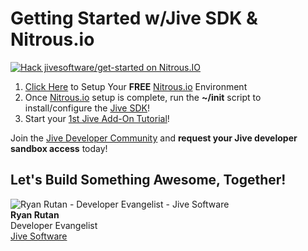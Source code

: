 Getting Started w/Jive SDK & Nitrous.io
===========

[![Hack jivesoftware/get-started on Nitrous.IO](https://d3o0mnbgv6k92a.cloudfront.net/assets/hack-l-v1-4b6757c3247e3c50314390ece34cdb11.png)](https://www.nitrous.io/hack_button?source=embed&runtime=nodejs&repo=jivesoftware%2Fget-started&file_to_open=README.md)

1. [Click Here](https://www.nitrous.io/hack_button?source=embed&runtime=nodejs&repo=jivesoftware%2Fget-started&file_to_open=README.md) to Setup Your **FREE** [Nitrous.io](https://www.nitrous.io) Environment
2. Once [Nitrous.io](https://www.nitrous.io) setup is complete, run the **~/init** script to install/configure the [Jive SDK](https://github.com/jivesoftware/jive-sdk)!
3. Start your [1st Jive Add-On Tutorial](https://community.jivesoftware.com/docs/DOC-114053?ref=nitrousembed)!

Join the [Jive Developer Community](https://community.jivesoftware.com/community/developer) and **request your Jive developer sandbox access** today!

## Let's Build Something Awesome, Together!

![Ryan Rutan - Developer Evangelist - Jive Software](https://community.jivesoftware.com/api/core/v3/people/32109/avatar)<br/>
**Ryan Rutan**<br/>
Developer Evangelist<br/>
[Jive Software](http://developer.jivesoftware.com)
